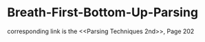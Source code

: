 # Breath-First-Bottom-Up-Parsing
corresponding link is the &lt;&lt;Parsing Techniques 2nd>>, Page 202
